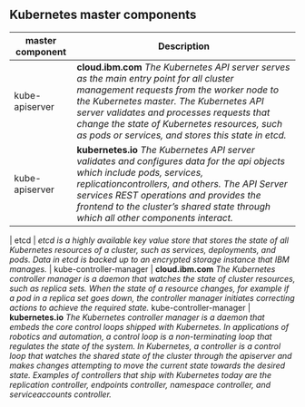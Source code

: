 ## Kubernetes master components

master component | Description
--- | ---
kube-apiserver | __cloud.ibm.com__  _The Kubernetes API server serves as the main entry point for all cluster management requests from the worker node to the Kubernetes master. The Kubernetes API server validates and processes requests that change the state of Kubernetes resources, such as pods or services, and stores this state in etcd._
kube-apiserver  | __kubernetes.io__ _The Kubernetes API server validates and configures data for the api objects which include pods, services, replicationcontrollers, and others. The API Server services REST operations and provides the frontend to the cluster’s shared state through which all other components interact._
|
etcd | _etcd is a highly available key value store that stores the state of all Kubernetes resources of a cluster, such as services, deployments, and pods. Data in etcd is backed up to an encrypted storage instance that IBM manages._
| 
kube-controller-manager | __cloud.ibm.com__ _The Kubernetes controller manager is a daemon that watches the state of cluster resources, such as replica sets. When the state of a resource changes, for example if a pod in a replica set goes down, the controller manager initiates correcting actions to achieve the required state._
kube-controller-manager | __kubernetes.io__ _The Kubernetes controller manager is a daemon that embeds the core control loops shipped with Kubernetes. In applications of robotics and automation, a control loop is a non-terminating loop that regulates the state of the system. In Kubernetes, a controller is a control loop that watches the shared state of the cluster through the apiserver and makes changes attempting to move the current state towards the desired state. Examples of controllers that ship with Kubernetes today are the replication controller, endpoints controller, namespace controller, and serviceaccounts controller._
